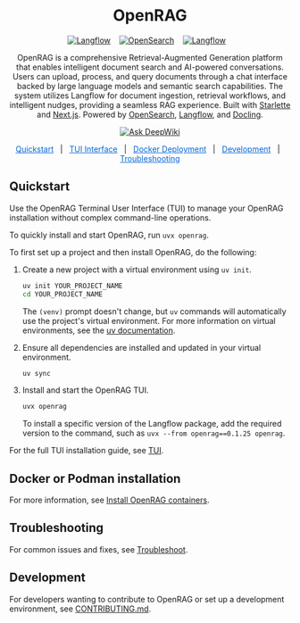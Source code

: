 <div align="center">

# OpenRAG

<div align="center">
  <a href="https://github.com/langflow-ai/langflow"><img src="https://img.shields.io/badge/Langflow-1C1C1E?style=flat&logo=langflow" alt="Langflow"></a>
  &nbsp;&nbsp;
  <a href="https://github.com/opensearch-project/OpenSearch"><img src="https://img.shields.io/badge/OpenSearch-005EB8?style=flat&logo=opensearch&logoColor=white" alt="OpenSearch"></a>
  &nbsp;&nbsp;
  <a href="https://github.com/docling-project/docling"><img src="https://img.shields.io/badge/Docling-000000?style=flat" alt="Langflow"></a>
  &nbsp;&nbsp;
</div>

OpenRAG is a comprehensive Retrieval-Augmented Generation platform that enables intelligent document search and AI-powered conversations. Users can upload, process, and query documents through a chat interface backed by large language models and semantic search capabilities. The system utilizes Langflow for document ingestion, retrieval workflows, and intelligent nudges, providing a seamless RAG experience. Built with [Starlette](https://github.com/Kludex/starlette) and [Next.js](https://github.com/vercel/next.js). Powered by [OpenSearch](https://github.com/opensearch-project/OpenSearch), [Langflow](https://github.com/langflow-ai/langflow), and [Docling](https://github.com/docling-project/docling).

<a href="https://deepwiki.com/langflow-ai/openrag"><img src="https://deepwiki.com/badge.svg" alt="Ask DeepWiki"></a>

</div>
<div align="center">
  <a href="#quickstart" style="color: #0366d6;">Quickstart</a> &nbsp;&nbsp;|&nbsp;&nbsp;
  <a href="#tui-interface" style="color: #0366d6;">TUI Interface</a> &nbsp;&nbsp;|&nbsp;&nbsp;
  <a href="#docker-deployment" style="color: #0366d6;">Docker Deployment</a> &nbsp;&nbsp;|&nbsp;&nbsp;
  <a href="#development" style="color: #0366d6;">Development</a> &nbsp;&nbsp;|&nbsp;&nbsp;
  <a href="#troubleshooting" style="color: #0366d6;">Troubleshooting</a>
</div>

## Quickstart

Use the OpenRAG Terminal User Interface (TUI) to manage your OpenRAG installation without complex command-line operations.

To quickly install and start OpenRAG, run `uvx openrag`.

To first set up a project and then install OpenRAG, do the following:

1. Create a new project with a virtual environment using `uv init`.

   ```bash
   uv init YOUR_PROJECT_NAME
   cd YOUR_PROJECT_NAME
   ```

   The `(venv)` prompt doesn't change, but `uv` commands will automatically use the project's virtual environment.
   For more information on virtual environments, see the [uv documentation](https://docs.astral.sh/uv/pip/environments).

2. Ensure all dependencies are installed and updated in your virtual environment.
   ```bash
   uv sync
   ```

3. Install and start the OpenRAG TUI.
   ```bash
   uvx openrag
   ```
   
   To install a specific version of the Langflow package, add the required version to the command, such as `uvx --from openrag==0.1.25 openrag`.

For the full TUI installation guide, see [TUI](https://docs.openr.ag/install).

## Docker or Podman installation

For more information, see [Install OpenRAG containers](https://docs.openr.ag/get-started/docker).

## Troubleshooting

For common issues and fixes, see [Troubleshoot](https://docs.openr.ag/support/troubleshoot).

## Development

For developers wanting to contribute to OpenRAG or set up a development environment, see [CONTRIBUTING.md](CONTRIBUTING.md).